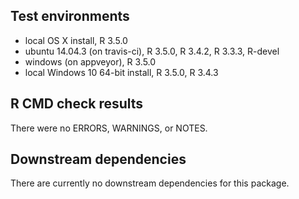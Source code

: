 
## Test environments
* local OS X install, R 3.5.0
* ubuntu 14.04.3 (on travis-ci), R 3.5.0, R 3.4.2, R 3.3.3, R-devel
* windows (on appveyor), R 3.5.0
* local Windows 10 64-bit install, R 3.5.0, R 3.4.3

## R CMD check results
There were no ERRORS, WARNINGS, or NOTES.

## Downstream dependencies
There are currently no downstream dependencies for this package.
